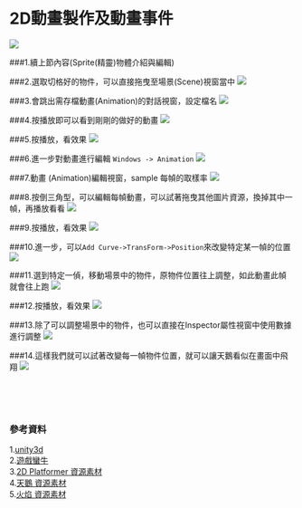 # 2D動畫製作及動畫事件

![](https://raw.githubusercontent.com/tw-hkt/Unity/master/img/000011.png)

###1.續上節內容(Sprite(精靈)物體介紹與編輯)


###2.選取切格好的物件，可以直接拖曳至場景(Scene)視窗當中
![](https://raw.githubusercontent.com/tw-hkt/Unity/master/img/000012.jpg)
 
###3.會跳出需存檔動畫(Animation)的對話視窗，設定檔名
![](https://raw.githubusercontent.com/tw-hkt/Unity/master/img/000013.jpg)

###4.按播放即可以看到剛剛的做好的動畫
![](https://raw.githubusercontent.com/tw-hkt/Unity/master/img/000014.jpg)

###5.按播放，看效果
![](https://raw.githubusercontent.com/tw-hkt/Unity/master/img/gif/001.gif)

###6.進一步對動畫進行編輯 `Windows -> Animation`
![](https://raw.githubusercontent.com/tw-hkt/Unity/master/img/000015.jpg)

###7.動畫 (Animation)編輯視窗，sample 每幀的取樣率
![](https://raw.githubusercontent.com/tw-hkt/Unity/master/img/000016.jpg)

###8.按倒三角型，可以編輯每幀動畫，可以試著拖曳其他圖片資源，換掉其中一幀，再播放看看
![](https://raw.githubusercontent.com/tw-hkt/Unity/master/img/000017.jpg)

###9.按播放，看效果
![](https://raw.githubusercontent.com/tw-hkt/Unity/master/img/gif/002.gif)

###10.進一步，可以`Add Curve->TransForm->Position`來改變特定某一幀的位置
![](https://raw.githubusercontent.com/tw-hkt/Unity/master/img/000018.jpg)

###11.選到特定一偵，移動場景中的物件，原物件位置往上調整，如此動畫此幀就會往上跑
![](https://raw.githubusercontent.com/tw-hkt/Unity/master/img/000019.jpg)

###12.按播放，看效果
![](https://raw.githubusercontent.com/tw-hkt/Unity/master/img/gif/003.gif)

###13.除了可以調整場景中的物件，也可以直接在Inspector屬性視窗中使用數據進行調整
![](https://raw.githubusercontent.com/tw-hkt/Unity/master/img/000020.jpg)

###14.這樣我們就可以試著改變每一幀物件位置，就可以讓天鵝看似在畫面中飛翔
![](https://raw.githubusercontent.com/tw-hkt/Unity/master/img/gif/004.gif)


</br>
</br>
</br>

### 參考資料
1.[unity3d](http://unity3d.com/)
<br>
2.[遊戲蠻牛](http://www.unitymanual.com/)
<br>
3.[2D Platformer 資源素材](https://www.assetstore.unity3d.com/cn/#!/content/11228)
<br>
4.[天鵝 資源素材](https://raw.githubusercontent.com/tw-hkt/Unity/master/resource/swan_Sheet.png)
<br>
5.[火焰 資源素材](https://raw.githubusercontent.com/tw-hkt/Unity/master/resource/part_flame.png)